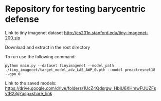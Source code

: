 # Repository for testing barycentric defense
Link to tiny imagenet dataset http://cs231n.stanford.edu/tiny-imagenet-200.zip

Download and extract in the root directory

To run use the following command:

`python main.py --dataset tinyimagenet --model_path ./tiny_imagenet/target_model_adv_LAS_AWP_0.pth --model preactresnet18 --gpu 0`

Link to the saved models: https://drive.google.com/drive/folders/1UcZ4Qdsrgw_HblU6XHmwFUUZFsvtR23g?usp=share_link